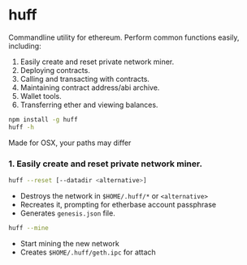 # huff

Commandline utility for ethereum. Perform common functions easily, including:

1. Easily create and reset private network miner.
2. Deploying contracts.
3. Calling and transacting with contracts.
4. Maintaining contract address/abi archive.
5. Wallet tools.
6. Transferring ether and viewing balances.

```bash
npm install -g huff
huff -h
```

Made for OSX, your paths may differ

### 1. Easily create and reset private network miner.

```bash
huff --reset [--datadir <alternative>]
```
* Destroys the network in `$HOME/.huff/*` or `<alternative>`
* Recreates it, prompting for etherbase account passphrase
* Generates `genesis.json` file.

```bash
huff --mine
```
* Start mining the new network
* Creates `$HOME/.huff/geth.ipc` for attach

